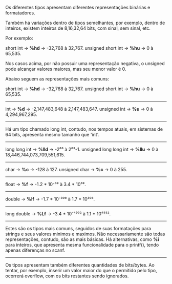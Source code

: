Os diferentes tipos apresentam diferentes representações binárias e formatadores.

Também há variações dentro de tipos semelhantes, por exemplo, dentro de inteiros, existem inteiros de 8,16,32,64 bits, com sinal, sem sinal, etc.

Por exemplo:

short int &rarr; **%hd** &rarr; -32,768 à 32,767.
unsigned short int &rarr; **%hu** &rarr; 0 à 65,535.

Nos casos acima, por não possuir uma representação negativa, o unsigned pode alcançar valores maiores, mas seu menor valor é 0.

Abaixo seguem as representações mais comuns:

short int &rarr; **%hd** &rarr; -32,768 à 32,767.
unsigned short int &rarr; **%hu** &rarr; 0 à 65,535.
___
int &rarr; **%d** &rarr; -2,147,483,648 à 2,147,483,647.
unsigned int &rarr; **%u** &rarr; 0 à 4,294,967,295.
___
Há um tipo chamado long int, contudo, nos tempos atuais, em sistemas de 64 bits, apresenta mesmo tamanho que 'int'.
___
long long int &rarr; **%lld** &rarr; -2⁶³ à 2⁶³-1.
unsigned long long int &rarr; **%llu** &rarr; 0 à 18,446,744,073,709,551,615.
___
char &rarr; **%c** &rarr; -128 à 127.
unsigned char &rarr; **%c** &rarr; 0 à 255.
___
float &rarr; **%f** &rarr; -1.2 * 10⁻³⁸ à 3.4 * 10³⁸.
___
double &rarr; **%lf** &rarr; -1.7 * 10⁻³⁰⁸ à 1.7 * 10³⁰⁸.
___
long double &rarr; **%Lf** &rarr; -3.4 * 10⁻⁴⁹³² à 1.1 * 10⁴⁹³².
___

Estes são os tipos mais comuns, seguidos de suas formatações para strings e seus valores minimos e maximos.
Não necessariamente são todas representações, contudo, são as mais básicas.
Há alternativas, como **%i** para inteiros, que apresenta mesma funcionalidade para o printf(), tendo apenas diferenças no scanf.

___

Os tipos apresentam também diferentes quantidades de bits/bytes.
Ao tentar, por exemplo, inserir um valor maior do que o permitido pelo tipo, ocorrerá overflow, com os bits restantes sendo ignorados.
